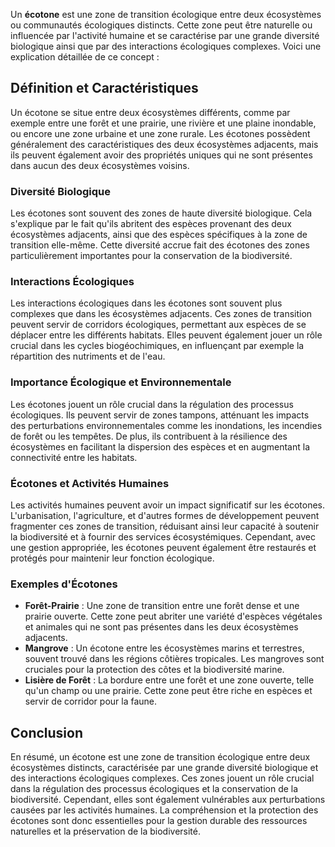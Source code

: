 Un **écotone** est une zone de transition écologique entre deux écosystèmes ou communautés écologiques distincts. Cette zone peut être naturelle ou influencée par l'activité humaine et se caractérise par une grande diversité biologique ainsi que par des interactions écologiques complexes. Voici une explication détaillée de ce concept :

## Définition et Caractéristiques

Un écotone se situe entre deux écosystèmes différents, comme par exemple entre une forêt et une prairie, une rivière et une plaine inondable, ou encore une zone urbaine et une zone rurale. Les écotones possèdent généralement des caractéristiques des deux écosystèmes adjacents, mais ils peuvent également avoir des propriétés uniques qui ne sont présentes dans aucun des deux écosystèmes voisins.

### Diversité Biologique

Les écotones sont souvent des zones de haute diversité biologique. Cela s'explique par le fait qu'ils abritent des espèces provenant des deux écosystèmes adjacents, ainsi que des espèces spécifiques à la zone de transition elle-même. Cette diversité accrue fait des écotones des zones particulièrement importantes pour la conservation de la biodiversité.

### Interactions Écologiques

Les interactions écologiques dans les écotones sont souvent plus complexes que dans les écosystèmes adjacents. Ces zones de transition peuvent servir de corridors écologiques, permettant aux espèces de se déplacer entre les différents habitats. Elles peuvent également jouer un rôle crucial dans les cycles biogéochimiques, en influençant par exemple la répartition des nutriments et de l'eau.

### Importance Écologique et Environnementale

Les écotones jouent un rôle crucial dans la régulation des processus écologiques. Ils peuvent servir de zones tampons, atténuant les impacts des perturbations environnementales comme les inondations, les incendies de forêt ou les tempêtes. De plus, ils contribuent à la résilience des écosystèmes en facilitant la dispersion des espèces et en augmentant la connectivité entre les habitats.

### Écotones et Activités Humaines

Les activités humaines peuvent avoir un impact significatif sur les écotones. L'urbanisation, l'agriculture, et d'autres formes de développement peuvent fragmenter ces zones de transition, réduisant ainsi leur capacité à soutenir la biodiversité et à fournir des services écosystémiques. Cependant, avec une gestion appropriée, les écotones peuvent également être restaurés et protégés pour maintenir leur fonction écologique.

### Exemples d'Écotones

- **Forêt-Prairie** : Une zone de transition entre une forêt dense et une prairie ouverte. Cette zone peut abriter une variété d'espèces végétales et animales qui ne sont pas présentes dans les deux écosystèmes adjacents.
- **Mangrove** : Un écotone entre les écosystèmes marins et terrestres, souvent trouvé dans les régions côtières tropicales. Les mangroves sont cruciales pour la protection des côtes et la biodiversité marine.
- **Lisière de Forêt** : La bordure entre une forêt et une zone ouverte, telle qu'un champ ou une prairie. Cette zone peut être riche en espèces et servir de corridor pour la faune.

## Conclusion

En résumé, un écotone est une zone de transition écologique entre deux écosystèmes distincts, caractérisée par une grande diversité biologique et des interactions écologiques complexes. Ces zones jouent un rôle crucial dans la régulation des processus écologiques et la conservation de la biodiversité. Cependant, elles sont également vulnérables aux perturbations causées par les activités humaines. La compréhension et la protection des écotones sont donc essentielles pour la gestion durable des ressources naturelles et la préservation de la biodiversité.